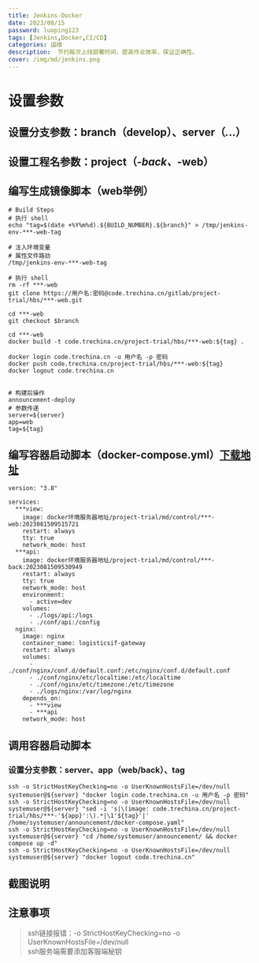 ```yaml
---
title: Jenkins-Docker
date: 2023/08/15
password: luoping123
tags: [Jenkins,Docker,CI/CD]
categories: 运维
description:  节约每次上线部署时间，提高作业效率，保证正确性。
cover: /img/md/jenkins.png
---
```


# 设置参数
## 设置分支参数：branch（develop）、server（***.***.**.**）
## 设置工程名参数：project（***-back、***-web）

## 编写生成镜像脚本（web举例）
```shell
# Build Steps
# 执行 shell
echo "tag=$(date +%Y%m%d).${BUILD_NUMBER}.${branch}" > /tmp/jenkins-env-***-web-tag

# 注入环境变量
# 属性文件路劲
/tmp/jenkins-env-***-web-tag

# 执行 shell
rm -rf ***-web
git clone https://用户名:密码@code.trechina.cn/gitlab/project-trial/hbs/***-web.git

cd ***-web
git checkout $branch

cd ***-web
docker build -t code.trechina.cn/project-trial/hbs/***-web:${tag} .

docker login code.trechina.cn -u 用户名 -p 密码
docker push code.trechina.cn/project-trial/hbs/***-web:${tag}
docker logout code.trechina.cn


# 构建后操作
announcement-deploy
# 参数传递
server=${server}
app=web
tag=${tag}
```

## 编写容器启动脚本（docker-compose.yml）[下载地址](/file/conf.zip)
```shell
version: "3.8"

services:
  ***view:
    image: docker环境服务器地址/project-trial/md/control/***-web:2023081509515721
    restart: always
    tty: true
    network_mode: host
  ***api:
    image: docker环境服务器地址/project-trial/md/control/***-back:2023081509530949
    restart: always
    tty: true
    network_mode: host
    environment:
      - active=dev
    volumes:
      - ./logs/api:/logs
      - ./conf/api:/config
  nginx:
    image: nginx
    container_name: logisticsif-gateway
    restart: always
    volumes:
      - ./conf/nginx/conf.d/default.conf:/etc/nginx/conf.d/default.conf
      - ./conf/nginx/etc/localtime:/etc/localtime
      - ./conf/nginx/etc/timezone:/etc/timezone
      - ./logs/nginx:/var/log/nginx
    depends_on:
      - ***view
      - ***api
    network_mode: host
```


## 调用容器启动脚本
### 设置分支参数：server、app（web/back）、tag
```shell
ssh -o StrictHostKeyChecking=no -o UserKnownHostsFile=/dev/null systemuser@${server} "docker login code.trechina.cn -u 用户名 -p 密码"
ssh -o StrictHostKeyChecking=no -o UserKnownHostsFile=/dev/null systemuser@${server} "sed -i 's|\(image: code.trechina.cn/project-trial/hbs/***-'${app}':\).*|\1'${tag}'|' /home/systemuser/announcement/docker-compose.yaml"
ssh -o StrictHostKeyChecking=no -o UserKnownHostsFile=/dev/null systemuser@${server} "cd /home/systemuser/announcement/ && docker compose up -d"
ssh -o StrictHostKeyChecking=no -o UserKnownHostsFile=/dev/null systemuser@${server} "docker logout code.trechina.cn"
```

## 截图说明

## 注意事项
> ssh链接报错：-o StrictHostKeyChecking=no -o UserKnownHostsFile=/dev/null  
ssh服务端需要添加客服端秘钥
